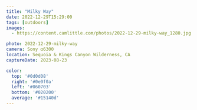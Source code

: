 ```yaml
---
title: "Milky Way"
date: 2022-12-29T15:29:00
tags: [outdoors]
images:
  - https://content.camlittle.com/photos/2022-12-29-milky-way_1280.jpg

photo: 2022-12-29-milky-way
camera: Sony α6300
location: Sequoia & Kings Canyon Wilderness, CA
captureDate: 2023-08-23

color:
  top: '#0d0d08'
  right: '#0e0f0a'
  left: '#060703'
  bottom: '#020200'
  average: '#15140d'
---
```

